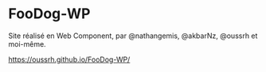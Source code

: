 # FooDog-WP

Site réalisé en Web Component, par @nathangemis, @akbarNz, @oussrh et moi-même.

https://oussrh.github.io/FooDog-WP/
